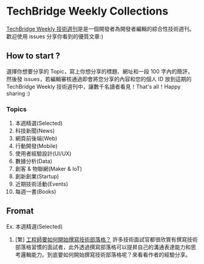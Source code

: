 # TechBridge Weekly Collections
[TechBridge Weekly 技術週刊](http://weekly.techbridge.cc/)是是一個開發者為開發者編輯的綜合性技術週刊。歡迎使用 issues 分享你看到的優質文章:)

## How to start ?
選擇你想要分享的 Topic，寫上你想分享的標題、網址和一段 100 字內的簡評，然後發 issues，若編輯審核通過即會將您分享的內容和您的個人 ID 放到這期的 TechBridge Weekly 技術週刊中，讓數千名讀者看見！That's all！Happy sharing :)

### Topics
1. 本週精選(Selected)
2. 科技新聞(News)
3. 網頁前後端(Web)
4. 行動開發(Mobile)
5. 使用者經驗設計(UI/UX)
6. 數據分析(Data)
7. 創客 & 物聯網(Maker & IoT)
8. 創新創業(Startup)
9. 近期技術活動(Events)
10. 每週一書(Books)

## Fromat
Ex. 
本週精選(Selected)
1. [繁] [工程師要如何開始撰寫技術部落格？](https://devdactic.com/start-development-blog/)
許多技術面試官都很欣賞有撰寫技術部落格習慣的面試者，此外透過撰寫部落格可以提昇自己的溝通表達能力和思考邏輯能力。到底要如何開始撰寫技術部落格呢？來看看作者的經驗分享。
